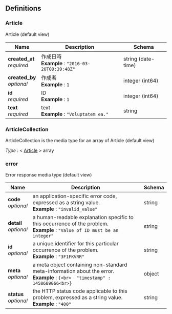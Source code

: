 
<a name="definitions"></a>
## Definitions

<a name="article"></a>
### Article
Article (default view)


|Name|Description|Schema|
|---|---|---|
|**created_at**  <br>*required*|作成日時  <br>**Example** : `"2016-03-20T09:39:48Z"`|string (date-time)|
|**created_by**  <br>*optional*|作成者  <br>**Example** : `1`|integer (int64)|
|**id**  <br>*required*|ID  <br>**Example** : `1`|integer (int64)|
|**text**  <br>*required*|text  <br>**Example** : `"Voluptatem ea."`|string|


<a name="articlecollection"></a>
### ArticleCollection
ArticleCollection is the media type for an array of Article (default view)

*Type* : < [Article](#article) > array


<a name="error"></a>
### error
Error response media type (default view)


|Name|Description|Schema|
|---|---|---|
|**code**  <br>*optional*|an application-specific error code, expressed as a string value.  <br>**Example** : `"invalid_value"`|string|
|**detail**  <br>*optional*|a human-readable explanation specific to this occurrence of the problem.  <br>**Example** : `"Value of ID must be an integer"`|string|
|**id**  <br>*optional*|a unique identifier for this particular occurrence of the problem.  <br>**Example** : `"3F1FKVRR"`|string|
|**meta**  <br>*optional*|a meta object containing non-standard meta-information about the error.  <br>**Example** : `{<br>  "timestamp" : 1458609066<br>}`|object|
|**status**  <br>*optional*|the HTTP status code applicable to this problem, expressed as a string value.  <br>**Example** : `"400"`|string|



